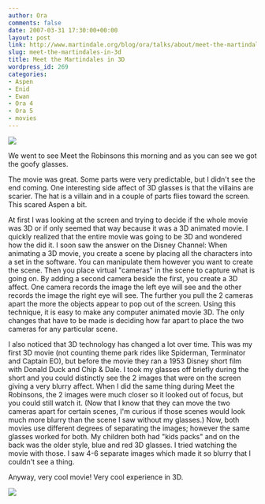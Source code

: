 ```yaml
---
author: Ora
comments: false
date: 2007-03-31 17:30:00+00:00
layout: post
link: http://www.martindale.org/blog/ora/talks/about/meet-the-martindales-in-3d
slug: meet-the-martindales-in-3d
title: Meet the Martindales in 3D
wordpress_id: 269
categories:
- Aspen
- Enid
- Ewan
- Ora 4
- Ora 5
- movies
---
```


![](http://farm1.static.flickr.com/167/446527337_885197a680.jpg)

  
  
We went to see Meet the Robinsons this morning and as you can see we got the goofy glasses.  
  
The movie was great. Some parts were very predictable, but I didn't see the end coming. One interesting side affect of 3D glasses is that the villains are scarier. The hat is a villain and in a couple of parts flies toward the screen. This scared Aspen a bit.  
  
At first I was looking at the screen and trying to decide if the whole movie was 3D or if only seemed that way because it was a 3D animated movie. I quickly realized that the entire movie was going to be 3D and wondered how the did it. I soon saw the answer on the Disney Channel: When animating a 3D movie, you create a scene by placing all the characters into a set in the software. You can manipulate them however you want to create the scene. Then you place virtual "cameras" in the scene to capture what is going on. By adding a second camera beside the first, you create a 3D affect. One camera records the image the left eye will see and the other records the image the right eye will see. The further you pull the 2 cameras apart the more the objects appear to pop out of the screen. Using this technique, it is easy to make any computer animated movie 3D. The only changes that have to be made is deciding how far apart to place the two cameras for any particular scene.  
  
I also noticed that 3D technology has changed a lot over time. This was my first 3D movie (not counting theme park rides like Spiderman, Terminator and Captain EO), but before the movie they ran a 1953 Disney short film with Donald Duck and Chip & Dale. I took my glasses off briefly during the short and you could distinctly see the 2 images that were on the screen giving a very blurry affect. When I did the same thing during Meet the Robinsons, the 2 images were much closer so it looked out of focus, but you could still watch it. (Now that I know that they can move the two cameras apart for certain scenes, I'm curious if those scenes would look much more blurry than the scene I saw without my glasses.) Now, both movies use different degrees of separating the images; however the same glasses worked for both. My children both had "kids packs" and on the back was the older style, blue and red 3D glasses. I tried watching the movie with those. I saw 4-6 separate images which made it so blurry that  I couldn't see a thing.  
  
Anyway, very cool movie! Very cool experience in 3D.  
  


![](http://farm1.static.flickr.com/191/446527343_2878e1d27e.jpg)
